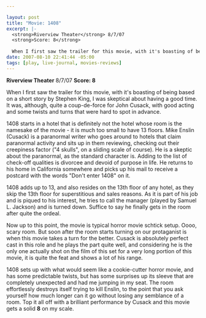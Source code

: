 ```yaml
--- 

layout: post
title: "Movie: 1408"
excerpt: |-
  <strong>Riverview Theater</strong> 8/7/07
  <strong>Score: 8</strong>
  
  When I first saw the trailer for this movie, with it's boasting of being based on a short story by Stephen King, I was skeptical about having a good time.  It was, although, quite a coup-de-force for John Cusack, with good acting and some twists and turns that were hard to spot in advance.
date: 2007-08-10 22:41:44 -05:00
tags: [play, live-journal, movies-reviews]
---
```

<strong>Riverview Theater</strong> 8/7/07
<strong>Score: 8</strong>

When I first saw the trailer for this movie, with it's boasting of being based on a short story by Stephen King, I was skeptical about having a good time.  It was, although, quite a coup-de-force for John Cusack, with good acting and some twists and turns that were hard to spot in advance.<!--break-->

1408 starts in a hotel that is definitely not the hotel whose room is the namesake of the movie - it is much too small to have 13 floors. Mike Enslin (Cusack) is a paranormal writer who goes around to hotels that claim paranormal activity and sits up in them reviewing, checking out their creepiness factor ("4 skulls", on a sliding scale of course). He is a skeptic about the paranormal, as the standard character is. Adding to the list of check-off qualities is divorcee and devoid of purpose in life. He returns to his home in California somewhere and picks up his mail to receive a postcard with the words "Don't enter 1408" on it.

1408 adds up to 13, and also resides on the 13th floor of any hotel, as they skip the 13th floor for superstitious and sales reasons. As it is part of his job and is piqued to his interest, he tries to call the manager (played by Samuel L. Jackson) and is turned down. Suffice to say he finally gets in the room after quite the ordeal.

Now up to this point, the movie is typical horror movie schtick setup. Oooo, scary room. But soon after the room starts turning on our protaganist is when this movie takes a turn for the better. Cusack is absolutely perfect cast in this role and he plays the part quite well, and considering he is the only one actually shot on the film of this set for a very long portion of this movie, it is quite the feat and shows a lot of his range.

1408 sets up with what would seem like a cookie-cutter horror movie, and has some predictable twists, but has some surprises up its sleeve that are completely unexpected and had me jumping in my seat. The room effortlessly destroys itself trying to kill Enslin, to the point that you ask yourself how much longer can it go without losing any semblance of a room. Top it all off with a brilliant performance by Cusack and this movie gets a solid <strong>8</strong> on my scale.
